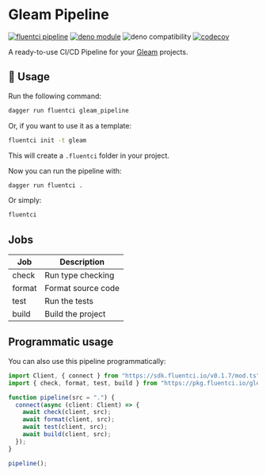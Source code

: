 # Gleam Pipeline

[![fluentci pipeline](https://img.shields.io/badge/dynamic/json?label=pkg.fluentci.io&labelColor=%23000&color=%23460cf1&url=https%3A%2F%2Fapi.fluentci.io%2Fv1%2Fpipeline%2Fgleam_pipeline&query=%24.version)](https://pkg.fluentci.io/gleam_pipeline)
[![deno module](https://shield.deno.dev/x/gleam_pipeline)](https://deno.land/x/gleam_pipeline)
![deno compatibility](https://shield.deno.dev/deno/^1.34)
[![codecov](https://img.shields.io/codecov/c/gh/fluent-ci-templates/gleam-pipeline)](https://codecov.io/gh/fluent-ci-templates/gleam-pipeline)

A ready-to-use CI/CD Pipeline for your [Gleam](https://gleam.run) projects.

## 🚀 Usage

Run the following command:

```bash
dagger run fluentci gleam_pipeline
```

Or, if you want to use it as a template:

```bash
fluentci init -t gleam
```

This will create a `.fluentci` folder in your project.

Now you can run the pipeline with:

```bash
dagger run fluentci .
```

Or simply:

```bash
fluentci
```

## Jobs

| Job    | Description         |
| ------ | ------------------- |
| check  | Run type checking   |
| format | Format source code  |
| test   | Run the tests       |
| build  | Build the project   |

## Programmatic usage

You can also use this pipeline programmatically:

```ts
import Client, { connect } from "https://sdk.fluentci.io/v0.1.7/mod.ts";
import { check, format, test, build } from "https://pkg.fluentci.io/gleam_pipeline@v0.3.0/mod.ts";

function pipeline(src = ".") {
  connect(async (client: Client) => {
    await check(client, src);
    await format(client, src);
    await test(client, src);
    await build(client, src);
  });
}

pipeline();
```
